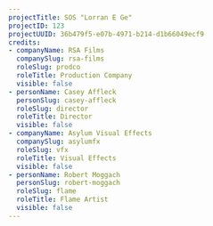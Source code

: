```yaml
---
projectTitle: SOS "Lorran E Ge"
projectID: 123
projectUUID: 36b479f5-e07b-4971-b214-d1b66049ecf9
credits:
- companyName: RSA Films
  companySlug: rsa-films
  roleSlug: prodco
  roleTitle: Production Company
  visible: false
- personName: Casey Affleck
  personSlug: casey-affleck
  roleSlug: director
  roleTitle: Director
  visible: false
- companyName: Asylum Visual Effects
  companySlug: asylumfx
  roleSlug: vfx
  roleTitle: Visual Effects
  visible: false
- personName: Robert Moggach
  personSlug: robert-moggach
  roleSlug: flame
  roleTitle: Flame Artist
  visible: false
---
```

